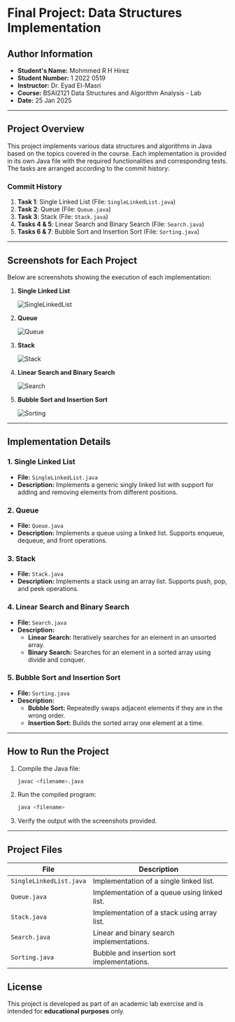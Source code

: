 # Final Project: Data Structures Implementation

## Author Information

- **Student's Name:** Mohmmed R H Hirez  
- **Student Number:** 1 2022 0519  
- **Instructor:** Dr. Eyad El-Masri  
- **Course:** BSAI2121 Data Structures and Algorithm Analysis - Lab  
- **Date:** 25 Jan 2025  

---

## Project Overview

This project implements various data structures and algorithms in Java based on the topics covered in the course. Each implementation is provided in its own Java file with the required functionalities and corresponding tests. The tasks are arranged according to the commit history:

### Commit History

1. **Task 1**: Single Linked List (File: `SingleLinkedList.java`)  
2. **Task 2**: Queue (File: `Queue.java`)  
3. **Task 3**: Stack (File: `Stack.java`)  
4. **Tasks 4 & 5**: Linear Search and Binary Search (File: `Search.java`)  
5. **Tasks 6 & 7**: Bubble Sort and Insertion Sort (File: `Sorting.java`)  

---

## Screenshots for Each Project

Below are screenshots showing the execution of each implementation:

1. **Single Linked List**

     ![SingleLinkedList](https://github.com/user-attachments/assets/cb6c10c0-2941-4067-a16a-e3d8146bb4bd)

   
3. **Queue**

   ![Queue](https://github.com/user-attachments/assets/1a00d6dc-c812-473f-9e51-8e971b1f2f0a)

5. **Stack**

   ![Stack](https://github.com/user-attachments/assets/60a01321-456d-4f88-b95a-b7ac3361b357)


6. **Linear Search and Binary Search**

   ![Search](https://github.com/user-attachments/assets/6b9a89b7-41bc-4b17-8719-2a7d55562bf9)


7. **Bubble Sort and Insertion Sort**

   ![Sorting](https://github.com/user-attachments/assets/1616b1cf-67b7-45a9-ab29-fc0cb810668c)


---

## Implementation Details

### 1. Single Linked List
- **File:** `SingleLinkedList.java`
- **Description:** Implements a generic singly linked list with support for adding and removing elements from different positions.

### 2. Queue
- **File:** `Queue.java`
- **Description:** Implements a queue using a linked list. Supports enqueue, dequeue, and front operations.

### 3. Stack
- **File:** `Stack.java`
- **Description:** Implements a stack using an array list. Supports push, pop, and peek operations.

### 4. Linear Search and Binary Search
- **File:** `Search.java`
- **Description:** 
  - **Linear Search:** Iteratively searches for an element in an unsorted array.
  - **Binary Search:** Searches for an element in a sorted array using divide and conquer.

### 5. Bubble Sort and Insertion Sort
- **File:** `Sorting.java`
- **Description:** 
  - **Bubble Sort:** Repeatedly swaps adjacent elements if they are in the wrong order.
  - **Insertion Sort:** Builds the sorted array one element at a time.

---

## How to Run the Project

1. Compile the Java file:
   ```bash
   javac <filename>.java
   ```
2. Run the compiled program:
   ```bash
   java <filename>
   ```
3. Verify the output with the screenshots provided.

---

## Project Files

| File                | Description                                   |
|---------------------|-----------------------------------------------|
| `SingleLinkedList.java` | Implementation of a single linked list.     |
| `Queue.java`           | Implementation of a queue using linked list. |
| `Stack.java`           | Implementation of a stack using array list.  |
| `Search.java`          | Linear and binary search implementations.   |
| `Sorting.java`         | Bubble and insertion sort implementations.  |


## License

This project is developed as part of an academic lab exercise and is intended for **educational purposes** only.

